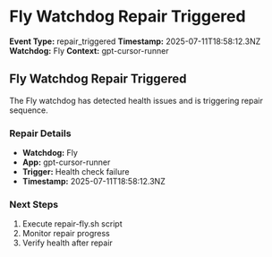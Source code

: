 # Fly Watchdog Repair Triggered

**Event Type:** repair_triggered
**Timestamp:** 2025-07-11T18:58:12.3NZ
**Watchdog:** Fly
**Context:** gpt-cursor-runner


## Fly Watchdog Repair Triggered

The Fly watchdog has detected health issues and is triggering repair sequence.

### Repair Details
- **Watchdog:** Fly
- **App:** gpt-cursor-runner
- **Trigger:** Health check failure
- **Timestamp:** 2025-07-11T18:58:12.3NZ

### Next Steps
1. Execute repair-fly.sh script
2. Monitor repair progress
3. Verify health after repair


